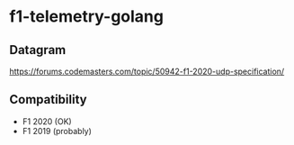 # f1-telemetry-golang

## Datagram 

https://forums.codemasters.com/topic/50942-f1-2020-udp-specification/

## Compatibility

* F1 2020 (OK)
* F1 2019 (probably)